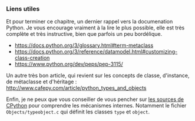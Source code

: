 ### Liens utiles

Et pour terminer ce chapitre, un dernier rappel vers la documenation Python.
Je vous encourage vraiment à la lire le plus possible, elle est très complète et très instructive, bien que parfois un peu bordélique.

* <https://docs.python.org/3/glossary.html#term-metaclass>
* <https://docs.python.org/3/reference/datamodel.html#customizing-class-creation>
* <https://www.python.org/dev/peps/pep-3115/>

Un autre très bon article, qui revient sur les concepts de classe, d'instance, de métaclasse et d'héritage : <http://www.cafepy.com/article/python_types_and_objects>

Enfin, je ne peux que vous conseiller de vous pencher sur [les sources de CPython]() pour comprendre les mécanismes internes.
Notamment le fichier `Objects/typeobject.c` qui définit les classes `type` et `object`.
